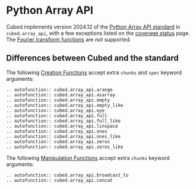 # Python Array API

Cubed implements version 2024.12 of the [Python Array API standard](https://data-apis.org/array-api/2024.12/index.html) in `cubed.array_api`, with a few exceptions listed on the [coverage status](https://github.com/cubed-dev/cubed/blob/main/api_status.md) page. The [Fourier transform functions](https://data-apis.org/array-api/2024.12/extensions/fourier_transform_functions.html) are *not* supported.

## Differences between Cubed and the standard

The following [Creation Functions](https://data-apis.org/array-api/latest/API_specification/creation_functions.html) accept extra `chunks` and `spec` keyword arguments:

```{eval-rst}
.. autofunction:: cubed.array_api.arange
.. autofunction:: cubed.array_api.asarray
.. autofunction:: cubed.array_api.empty
.. autofunction:: cubed.array_api.empty_like
.. autofunction:: cubed.array_api.eye
.. autofunction:: cubed.array_api.full
.. autofunction:: cubed.array_api.full_like
.. autofunction:: cubed.array_api.linspace
.. autofunction:: cubed.array_api.ones
.. autofunction:: cubed.array_api.ones_like
.. autofunction:: cubed.array_api.zeros
.. autofunction:: cubed.array_api.zeros_like
```

The following [Manipulation Functions](https://data-apis.org/array-api/latest/API_specification/manipulation_functions.html) accept extra `chunks` keyword arguments:

```{eval-rst}
.. autofunction:: cubed.array_api.broadcast_to
.. autofunction:: cubed.array_api.concat
```
